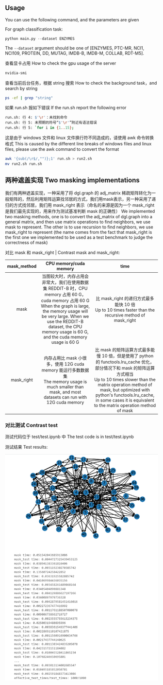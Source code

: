 ## Usage

You can use the following command, and the parameters are given

For graph classification task:

```python
python main.py --dataset ENZYMES
```

The `--dataset` argument should be one of [ENZYMES, PTC-MR, NCI1, NCI109, PROTEIN, DD, MUTAG, IMDB-B, IMDB-M, COLLAB, RDT-M5].

查看显卡占用 How to check the gpu usage of the server

```bash
nvidia-smi
```

查看当前后台任务，根据 string 搜索 How to check the background task，and search by string

```bash
ps -ef | grep "string"
```

如果 run.sh 报如下错误 If the run.sh report the following error

```bash
run.sh: 行 4: $'\r'：未找到命令
run.sh: 行 5: 未预期的符号“$'\r'”附近有语法错误
run.sh: 行 5: `for i in {1..15};
```

这是由于 windows 文件和 linux 文件换行符不同造成的，请使用 awk 命令转换格式 This is caused by the different line breaks of windows files and linux files, please use the awk command to convert the format

```bash
awk '{sub(/\r$/,"")};1' run.sh > run2.sh
mv run2.sh run.sh
```

## 两种遮盖实现 Two masking implementations

我们有两种遮盖实现，一种采用了将 dgl.graph 的 adj_matrix 稀疏矩阵转化为一般矩阵的，然后利用矩阵运算找邻居的方式，我们用mask表示，另一种采用了递归的方式找邻居，我们用 mask_right 表示（命名的来源是因为一个 mask_right 是我们最先实现的，用来作为测试基准判断 mask 的正确性） We implemented two masking methods, one is to convert the adj_matrix of dgl.graph into a general matrix, and then use matrix operations to find neighbors, we use mask to represent. The other is to use recursion to find neighbors, we use mask_right to represent (the name comes from the fact that mask_right is the first one we implemented to be used as a test benchmark to judge the correctness of mask)

对比 mask 和 mask_right | Contrast mask and mask_right:

| mask_method | CPU memory/cuda memory | time |
| :---------: | :----------------: | :--: |
|    mask     | 当图较大时，内存占用会非常大，我们在使用数据集 REDDIT-B 时，CPU memory 占用 60 G，cuda memory 占用 60 G </br> When the graph is large, the memory usage will be very large. When we use the REDDIT-B dataset, the CPU memory usage is 60 G, and the cuda memory usage is 60 G | 比 mask_right 的递归方式最多能快 10 倍 </br> Up to 10 times faster than the recursive method of mask_right |
| mask_right | 内存占用比 mask 小很多，使用 12G cuda memory 能运行多数数据集 </br> The memory usage is much smaller than mask, and most datasets can run with 12G cuda memory | 比 mask 的矩阵运算方式最多能慢 10 倍，但是使用了 python 的 functools.lru_cache 优化，部分情况下和 mask 的矩阵运算方式相当 </br> Up to 10 times slower than the matrix operation method of mask, but optimized with python's functools.lru_cache, in some cases it is equivalent to the matrix operation method of mask |

### 对比测试 Contrast test

测试代码位于 test/test.ipynb 中 The test code is in test/test.ipynb

测试结果 Test results:

![image-20230527101750650](README.assets/image-20230527101750650.png)